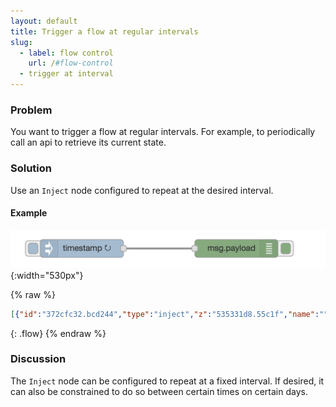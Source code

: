 ```yaml
---
layout: default
title: Trigger a flow at regular intervals
slug:
  - label: flow control
    url: /#flow-control
  - trigger at interval
---
```


### Problem

You want to trigger a flow at regular intervals. For example, to periodically
call an api to retrieve its current state.

### Solution

Use an <code class="node">Inject</code> node configured to repeat at the desired
interval.

#### Example

![](/images/basic/trigger-at-interval.png){:width="530px"}

{% raw %}
~~~json
[{"id":"372cfc32.bcd244","type":"inject","z":"535331d8.55c1f","name":"","topic":"","payload":"","payloadType":"date","repeat":"5","crontab":"","once":false,"x":150,"y":600,"wires":[["6c63c499.ce3adc"]]},{"id":"6c63c499.ce3adc","type":"debug","z":"535331d8.55c1f","name":"","active":true,"console":"false","complete":"false","x":410,"y":600,"wires":[]}]
~~~
{: .flow}
{% endraw %}

### Discussion

The <code class="node">Inject</code> node can be configured to repeat at a fixed
interval. If desired, it can also be constrained to do so between certain times on
certain days.
